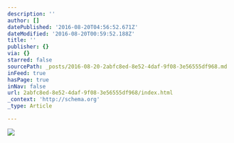 ```yaml
---
description: ''
author: []
datePublished: '2016-08-20T04:56:52.671Z'
dateModified: '2016-08-20T00:59:52.188Z'
title: ''
publisher: {}
via: {}
starred: false
sourcePath: _posts/2016-08-20-2abfc8ed-8e52-4daf-9f08-3e56555df968.md
inFeed: true
hasPage: true
inNav: false
url: 2abfc8ed-8e52-4daf-9f08-3e56555df968/index.html
_context: 'http://schema.org'
_type: Article

---
```

![](https://the-grid-user-content.s3-us-west-2.amazonaws.com/b4d0b685-46b1-4afe-8d24-12783e970d22.png)